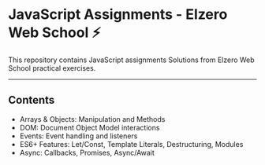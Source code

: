 # JavaScript Assignments - Elzero Web School ⚡

This repository contains JavaScript assignments Solutions from Elzero Web School practical exercises.

---

## Contents

- Arrays & Objects: Manipulation and Methods
- DOM: Document Object Model interactions
- Events: Event handling and listeners
- ES6+ Features: Let/Const, Template Literals, Destructuring, Modules
- Async: Callbacks, Promises, Async/Await




